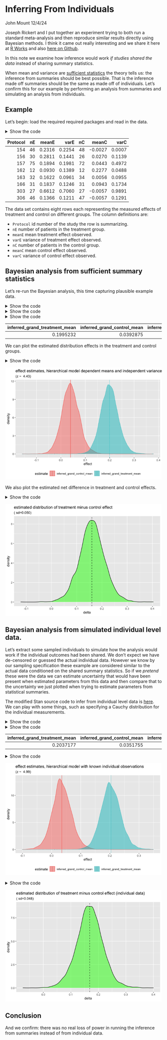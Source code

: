 Inferring From Individuals
================
John Mount
12/4/24

Joseph Rickert and I put together an experiment trying to both run a
standard meta-analysis and then reproduce similar results directly using
Bayesian methods. I think it came out really interesting and we share it
here at [R Works](https://rworks.dev/posts/meta-analysis/) and also
[here on
Github](https://github.com/WinVector/Examples/blob/main/MetaAnalysis/Amlodipine/ExaminingMetaAnalysis.md).

In this note we examine how inference would work *if studies shared the
data* instead of sharing summary statistics.

When mean and variance are [sufficient
statistics](https://en.wikipedia.org/wiki/Sufficient_statistic) the
theory tells us: the inference from summaries should be best possible.
That is the inference made off summaries should be the same as made off
of individuals. Let’s confirm this for our example by performing an
analysis from summaries and simulating an analysis from individuals.

## Example

Let’s begin: load the required required packages and read in the data.

<details>
<summary>Show the code</summary>

``` r
library(wrapr)

angina <- read.csv(
  file = "AmlodipineData.csv", 
  strip.white = TRUE, 
  stringsAsFactors = FALSE)

angina |>
  knitr::kable()
```

</details>

| Protocol |  nE |  meanE |   varE |  nC |   meanC |   varC |
|---------:|----:|-------:|-------:|----:|--------:|-------:|
|      154 |  46 | 0.2316 | 0.2254 |  48 | -0.0027 | 0.0007 |
|      156 |  30 | 0.2811 | 0.1441 |  26 |  0.0270 | 0.1139 |
|      157 |  75 | 0.1894 | 0.1981 |  72 |  0.0443 | 0.4972 |
|      162 |  12 | 0.0930 | 0.1389 |  12 |  0.2277 | 0.0488 |
|      163 |  32 | 0.1622 | 0.0961 |  34 |  0.0056 | 0.0955 |
|      166 |  31 | 0.1837 | 0.1246 |  31 |  0.0943 | 0.1734 |
|      303 |  27 | 0.6612 | 0.7060 |  27 | -0.0057 | 0.9891 |
|      306 |  46 | 0.1366 | 0.1211 |  47 | -0.0057 | 0.1291 |

The data set contains eight rows each representing the measured effects
of treatment and control on different groups. The column definitions
are:

-   `Protocol` id number of the study the row is summarizing.
-   `nE` number of patients in the treatment group.
-   `meanE` mean treatment effect observed.
-   `varE` variance of treatment effect observed.
-   `nC` number of patients in the control group.
-   `meanC` mean control effect observed.
-   `varC` variance of control effect observed.

## Bayesian analysis from sufficient summary statistics

Let’s re-run the Bayesian analysis, this time capturing plausible
example data.

<details>
<summary>Show the code</summary>

``` r
# attach packages
library(ggplot2)
library(rstan)
library(digest)
source("define_Stan_model.R")

n_studies = nrow(angina)
# make strings for later use
descriptions = vapply(
  seq(n_studies),
  function(i) { paste0(
    'Protocol ', angina[i, 'Protocol'], ' (',
    'nE=', angina[i, 'nE'], ', meanE=', angina[i, 'meanE'],
    ', nC=', angina[i, 'nC'], ', meanC=', angina[i, 'meanC'],
    ')') },
  character(1))

unpack[
  analysis_src_joint_Stan = src_Stan, 
  analysis_src_joint_Latex = src_Latex
  ] := define_Stan_model(n_studies = n_studies, model_style = "per group means")

stan_data = list(
  n_studies = n_studies,
  nE = array(angina$nE, dim = n_studies),  # deal with length 1 arrays confused with scalars in JSON path
  meanE = array(angina$meanE, dim = n_studies),
  varE = array(angina$varE, dim = n_studies), 
  nC = array(angina$nC, dim = n_studies), 
  meanC = array(angina$meanC, dim = n_studies), 
  varC = array(angina$varC, dim = n_studies))
```

</details>
<details>
<summary>Show the code</summary>

``` r
whole_job_fn <- function() {
  # run the sampling procedure
  fit_joint <- stan(
    model_code = analysis_src_joint_Stan,  # Stan program
    data = stan_data,           # named list of data
    chains = 4,                 # number of Markov chains
    warmup = 2000,              # number of warmup iterations per chain
    iter = 4000,                # total number of iterations per chain
    cores = 4,                  # number of cores (could use one per chain)
    refresh = 0,                # no progress shown
    pars = c("lp__",  # parameters to bring back
           "inferred_grand_treatment_mean", "inferred_grand_control_mean", 
           "inferred_between_group_stddev",
           "inferred_group_treatment_mean", "inferred_group_control_mean",
           "inferred_in_group_stddev", 
           "sampled_meanE", "sampled_varE",
           "sampled_meanC", "sampled_varC",
           paste0('treatment_subject_', seq(n_studies)),
           paste0('control_subject_', seq(n_studies)))
    )
  # extract the results.
  # primary inference
  fit_joint <- fit_joint |>
    as.data.frame() 
  fit_joint['delta'] <- (
    fit_joint['inferred_grand_treatment_mean'] 
    - fit_joint['inferred_grand_control_mean'])
  inference <- fit_joint |>
    (`[`)(c(
      "inferred_grand_treatment_mean", 
      "inferred_grand_control_mean", 
      "inferred_between_group_stddev",
      "delta")) |>
    colMeans() |>
    as.list() |>
    data.frame()
  # extract enough to plot
  plt_frame <- fit_joint[ 
    , 
    c('inferred_grand_treatment_mean', 
      'inferred_grand_control_mean',
      'delta')]
  # extract a sample of individual subject data
  subject_column_names <- colnames(fit_joint)[
    grep('_subject_', colnames(fit_joint))]
  individual_sample <- fit_joint[1, subject_column_names]
  vector_names <- sort(unique(gsub('\\[.+\\]', '', subject_column_names)))
  vectors <- lapply(
    vector_names,
    function(nm) as.numeric(individual_sample[
      1,
      colnames(individual_sample)[grep(nm, colnames(individual_sample))]
    ]))
  names(vectors) <- vector_names
  return(list(
    inference = inference,
    plt_frame = plt_frame,
    vectors = vectors
  ))
}


unpack[    
  inference = inference,
  plt_frame = plt_frame,
  vectors = vectors] := run_cached(
  whole_job_fn,
  list(),
  prefix="Amlodipine_joint_summaries"
)
```

</details>
<details>
<summary>Show the code</summary>

``` r
# show primary inference
inference |>
  knitr::kable()
```

</details>

| inferred_grand_treatment_mean | inferred_grand_control_mean | inferred_between_group_stddev |     delta |
|---------------------:|--------------------:|---------------------:|-------:|
|                     0.1995232 |                   0.0392875 |                      0.064698 | 0.1602357 |

We can plot the estimated distribution effects in the treatment and
control groups.

<details>
<summary>Show the code</summary>

``` r
# plot the grand group inferences 
dual_density_plot(
  plt_frame, 
  c1 = 'inferred_grand_treatment_mean', 
  c2 = 'inferred_grand_control_mean',
  title = 'effect estimates, hierarchical model dependent means and independent variances')
```

</details>

![](InferringFromIndividuals.markdown_github_files/figure-markdown_github/unnamed-chunk-5-1.png)

We also plot the estimated net difference in treatment and control
effects.

<details>
<summary>Show the code</summary>

``` r
# plot the grand group inferences 
sd_t <- sd(plt_frame[['delta']])
ggplot(
  data = plt_frame,
  mapping = aes(x=delta),
  ) +
  geom_density(fill='green', alpha=0.5) +
  geom_vline(
    xintercept = inference['delta'][[1]], 
    linetype=2,
    alpha=0.8) +
  ggtitle("estimated distribution of treatment minus control effect",
          subtitle = paste0("( sd=", sprintf('%5.3f', sd_t), ")"))
```

</details>

![](InferringFromIndividuals.markdown_github_files/figure-markdown_github/unnamed-chunk-6-1.png)

## Bayesian analysis from simulated individual level data.

Let’s extract some sampled individuals to simulate how the analysis
would work if the individual outcomes had been shared. We don’t expect
we have de-censored or guessed the actual individual data. However we
know by our sampling specification these example are considered similar
to the actual data conditioned on the shared summary statistics. So if
we *pretend* these were the data we can estimate uncertainty that would
have been present when estimated parameters from this data and then
compare that to the uncertainty we just plotted when trying to estimate
parameters from statistical summaries.

The modified Stan source code to infer from individual level data is
[here](analysis_src_individuals_Stan.txt). We can play with some things,
such as specifying a Cauchy distribution for the individual
measurements.

<details>
<summary>Show the code</summary>

``` r
stan_src_i <- readLines('analysis_src_individuals_Stan.txt')
stan_src_i <- paste0(stan_src_i, collapse = "\n")
stan_data_i = list(
  n_studies = n_studies,
  nE = array(angina$nE, dim = n_studies),
  nC = array(angina$nC, dim = n_studies))
for(nm in names(vectors)) {
  vi <- as.numeric(vectors[[nm]])
  stan_data_i[[nm]] <- array(vi, dim = length(vi))
}
fit_joint_i <- run_cached(
  stan,
  list(
    model_code = stan_src_i,    # Stan program
    data = stan_data_i,         # named list of data
    chains = 4,                 # number of Markov chains
    warmup = 2000,              # number of warmup iterations per chain
    iter = 4000,                # total number of iterations per chain
    cores = 4,                  # number of cores (could use one per chain)
    refresh = 0,                # no progress shown
    pars = c("lp__",  # parameters to bring back
           "inferred_grand_treatment_mean", "inferred_grand_control_mean", 
           "inferred_between_group_stddev",
           "inferred_group_treatment_mean", "inferred_group_control_mean",
           "inferred_in_group_stddev")
    ),
    prefix="Amlodipine_joint_individuals"
  )
fit_joint_i <- fit_joint_i |>
  as.data.frame() 
fit_joint_i['delta'] <- (
  fit_joint_i['inferred_grand_treatment_mean'] 
  - fit_joint_i['inferred_grand_control_mean'])
inference_i <- fit_joint_i |>
  (`[`)(c(
    "inferred_grand_treatment_mean", 
    "inferred_grand_control_mean", 
    "inferred_between_group_stddev",
    "delta")) |>
  colMeans() |>
  as.list() |>
  data.frame()
```

</details>
<details>
<summary>Show the code</summary>

``` r
knitr::kable(inference_i)
```

</details>

| inferred_grand_treatment_mean | inferred_grand_control_mean | inferred_between_group_stddev |     delta |
|---------------------:|--------------------:|---------------------:|-------:|
|                     0.2037177 |                   0.0351755 |                     0.0648825 | 0.1685422 |

<details>
<summary>Show the code</summary>

``` r
# plot the grand group inferences 
dual_density_plot(
  fit_joint_i, 
  c1 = 'inferred_grand_treatment_mean', 
  c2 = 'inferred_grand_control_mean',
  title = 'effect estimates, hierarchical model with known individual observations')
```

</details>

![](InferringFromIndividuals.markdown_github_files/figure-markdown_github/unnamed-chunk-9-1.png)

<details>
<summary>Show the code</summary>

``` r
# plot the grand group inferences 
sd_t_i <- sd(fit_joint_i[['delta']])
ggplot(
  data = fit_joint_i,
  mapping = aes(x=delta),
  ) +
  geom_density(fill='green', alpha=0.5) +
  geom_vline(
    xintercept = inference_i['delta'][[1]], 
    linetype=2,
    alpha=0.8) +
  ggtitle("estimated distribution of treatment minus control effect (individual data)",
          subtitle = paste0("( sd=", sprintf('%5.3f', sd_t_i), ")"))
```

</details>

![](InferringFromIndividuals.markdown_github_files/figure-markdown_github/unnamed-chunk-10-1.png)

## Conclusion

And we confirm: there was no real loss of power in running the inference
from summaries instead of from individual data.
